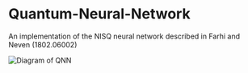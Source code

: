 # Quantum-Neural-Network
An implementation of the NISQ neural network described in Farhi and Neven (1802.06002)

![Diagram of QNN](https://ibb.co/0CZhJRL)
